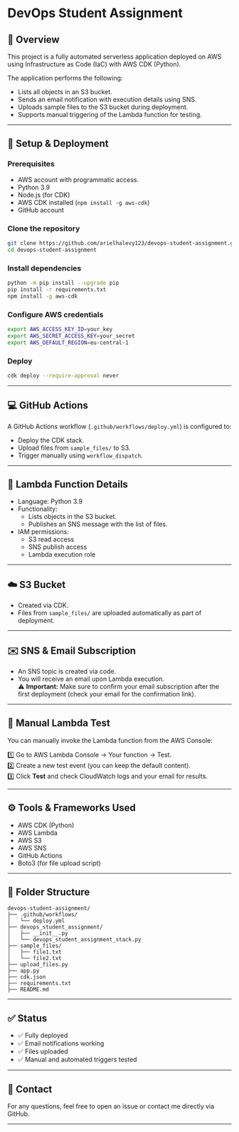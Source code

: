 # DevOps Student Assignment

## 🌟 Overview

This project is a fully automated serverless application deployed on AWS using Infrastructure as Code (IaC) with AWS CDK (Python).

The application performs the following:
- Lists all objects in an S3 bucket.
- Sends an email notification with execution details using SNS.
- Uploads sample files to the S3 bucket during deployment.
- Supports manual triggering of the Lambda function for testing.

---

## 🚀 Setup & Deployment

### Prerequisites
- AWS account with programmatic access.
- Python 3.9
- Node.js (for CDK)
- AWS CDK installed (`npm install -g aws-cdk`)
- GitHub account

### Clone the repository
```bash
git clone https://github.com/arielhalevy123/devops-student-assignment.git
cd devops-student-assignment
```

### Install dependencies
```bash
python -m pip install --upgrade pip
pip install -r requirements.txt
npm install -g aws-cdk
```

### Configure AWS credentials
```bash
export AWS_ACCESS_KEY_ID=your_key
export AWS_SECRET_ACCESS_KEY=your_secret
export AWS_DEFAULT_REGION=eu-central-1
```

### Deploy
```bash
cdk deploy --require-approval never
```

---

## 💻 GitHub Actions

A GitHub Actions workflow (`.github/workflows/deploy.yml`) is configured to:
- Deploy the CDK stack.
- Upload files from `sample_files/` to S3.
- Trigger manually using `workflow_dispatch`.

---

## 📄 Lambda Function Details

- Language: Python 3.9
- Functionality:
  - Lists objects in the S3 bucket.
  - Publishes an SNS message with the list of files.
- IAM permissions:
  - S3 read access
  - SNS publish access
  - Lambda execution role

---

## ☁️ S3 Bucket

- Created via CDK.
- Files from `sample_files/` are uploaded automatically as part of deployment.

---

## ✉️ SNS & Email Subscription

- An SNS topic is created via code.
- You will receive an email upon Lambda execution.  
⚠️ **Important:** Make sure to confirm your email subscription after the first deployment (check your email for the confirmation link).

---

## 🧪 Manual Lambda Test

You can manually invoke the Lambda function from the AWS Console:

1️⃣ Go to AWS Lambda Console → Your function → Test.  
2️⃣ Create a new test event (you can keep the default content).  
3️⃣ Click **Test** and check CloudWatch logs and your email for results.

---

## ⚙️ Tools & Frameworks Used

- AWS CDK (Python)
- AWS Lambda
- AWS S3
- AWS SNS
- GitHub Actions
- Boto3 (for file upload script)

---

## 📂 Folder Structure

```
devops-student-assignment/
├── .github/workflows/
│   └── deploy.yml
├── devops_student_assignment/
│   ├── __init__.py
│   └── devops_student_assignment_stack.py
├── sample_files/
│   ├── file1.txt
│   └── file2.txt
├── upload_files.py
├── app.py
├── cdk.json
├── requirements.txt
├── README.md
```

---

## ✅ Status

- ✅ Fully deployed
- ✅ Email notifications working
- ✅ Files uploaded
- ✅ Manual and automated triggers tested

---

## 💬 Contact

For any questions, feel free to open an issue or contact me directly via GitHub.

---
